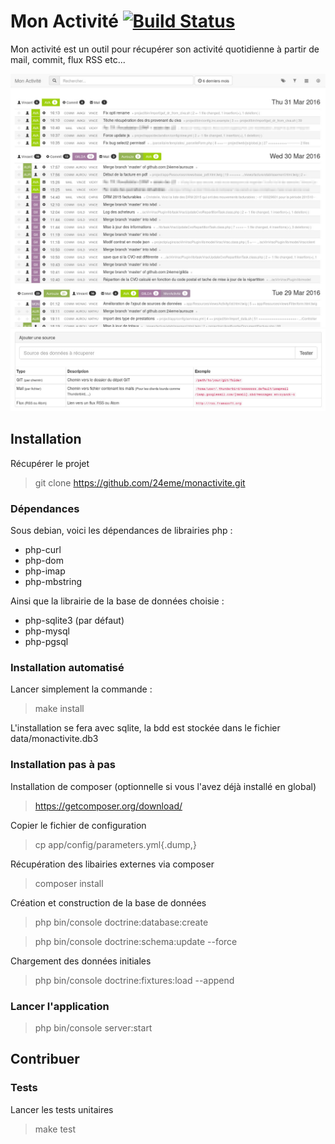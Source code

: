 Mon Activité [![Build Status](https://travis-ci.org/24eme/monactivite.svg?branch=master)](https://travis-ci.org/24eme/monactivite)
============

Mon activité est un outil pour récupérer son activité quotidienne à partir de mail, commit, flux RSS etc...

![Page d'acceuil](docs/interface_home.jpg "Page d'acceuil")
![Liste des sources](docs/interface_source.jpg "Liste des sources")

Installation
------------

Récupérer le projet

> git clone https://github.com/24eme/monactivite.git

### Dépendances

Sous debian, voici les dépendances de librairies php :

 - php-curl
 - php-dom
 - php-imap
 - php-mbstring

Ainsi que la librairie de la base de données choisie :

 - php-sqlite3 (par défaut)
 - php-mysql
 - php-pgsql

### Installation automatisé

Lancer simplement la commande :

> make install

L'installation se fera avec sqlite, la bdd est stockée dans le fichier data/monactivite.db3

### Installation pas à pas

Installation de composer (optionnelle si vous l'avez déjà installé en global)

> https://getcomposer.org/download/

Copier le fichier de configuration

> cp app/config/parameters.yml{.dump,}

Récupération des libairies externes via composer

> composer install

Création et construction de la base de données

> php bin/console doctrine:database:create

> php bin/console doctrine:schema:update --force

Chargement des données initiales

> php bin/console doctrine:fixtures:load --append

### Lancer l'application

> php bin/console server:start


Contribuer
----------

### Tests

Lancer les tests unitaires

> make test
